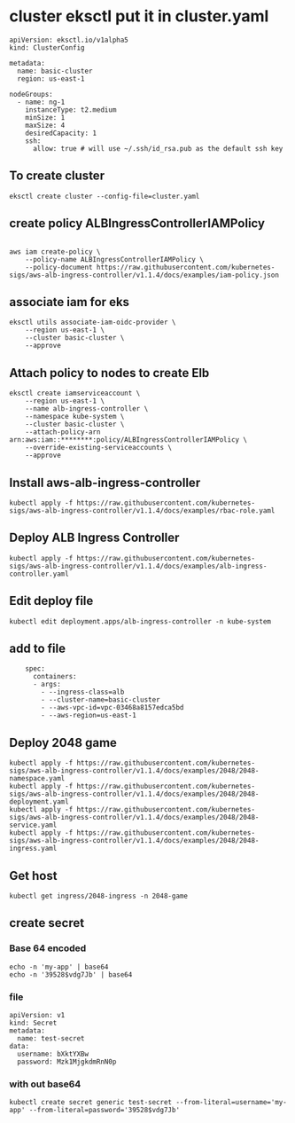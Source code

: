 # cluster eksctl put it in cluster.yaml

```
apiVersion: eksctl.io/v1alpha5
kind: ClusterConfig

metadata:
  name: basic-cluster
  region: us-east-1

nodeGroups:
  - name: ng-1
    instanceType: t2.medium
    minSize: 1
    maxSize: 4
    desiredCapacity: 1
    ssh:
      allow: true # will use ~/.ssh/id_rsa.pub as the default ssh key
```
## To create cluster 
```
eksctl create cluster --config-file=cluster.yaml

```
## create policy ALBIngressControllerIAMPolicy
```

aws iam create-policy \
    --policy-name ALBIngressControllerIAMPolicy \
    --policy-document https://raw.githubusercontent.com/kubernetes-sigs/aws-alb-ingress-controller/v1.1.4/docs/examples/iam-policy.json
```

## associate iam for eks

```
eksctl utils associate-iam-oidc-provider \
    --region us-east-1 \
    --cluster basic-cluster \
    --approve
```

## Attach policy to nodes to create Elb
```
eksctl create iamserviceaccount \
    --region us-east-1 \
    --name alb-ingress-controller \
    --namespace kube-system \
    --cluster basic-cluster \
    --attach-policy-arn arn:aws:iam::********:policy/ALBIngressControllerIAMPolicy \
    --override-existing-serviceaccounts \
    --approve
 ```
## Install aws-alb-ingress-controller
```
kubectl apply -f https://raw.githubusercontent.com/kubernetes-sigs/aws-alb-ingress-controller/v1.1.4/docs/examples/rbac-role.yaml
```
## Deploy ALB Ingress Controller
```
kubectl apply -f https://raw.githubusercontent.com/kubernetes-sigs/aws-alb-ingress-controller/v1.1.4/docs/examples/alb-ingress-controller.yaml
```
## Edit deploy file
```
kubectl edit deployment.apps/alb-ingress-controller -n kube-system
```
## add to file 
```
    spec:
      containers:
      - args:
        - --ingress-class=alb
        - --cluster-name=basic-cluster
        - --aws-vpc-id=vpc-03468a8157edca5bd
        - --aws-region=us-east-1
```
## Deploy  2048 game
```
kubectl apply -f https://raw.githubusercontent.com/kubernetes-sigs/aws-alb-ingress-controller/v1.1.4/docs/examples/2048/2048-namespace.yaml
kubectl apply -f https://raw.githubusercontent.com/kubernetes-sigs/aws-alb-ingress-controller/v1.1.4/docs/examples/2048/2048-deployment.yaml
kubectl apply -f https://raw.githubusercontent.com/kubernetes-sigs/aws-alb-ingress-controller/v1.1.4/docs/examples/2048/2048-service.yaml
kubectl apply -f https://raw.githubusercontent.com/kubernetes-sigs/aws-alb-ingress-controller/v1.1.4/docs/examples/2048/2048-ingress.yaml
```
## Get host 
```
kubectl get ingress/2048-ingress -n 2048-game
```
## create secret
### Base 64 encoded
```
echo -n 'my-app' | base64
echo -n '39528$vdg7Jb' | base64
```
### file
```
apiVersion: v1
kind: Secret
metadata:
  name: test-secret
data:
  username: bXktYXBw
  password: Mzk1MjgkdmRnN0p
```
### with out base64
```
kubectl create secret generic test-secret --from-literal=username='my-app' --from-literal=password='39528$vdg7Jb'
```
